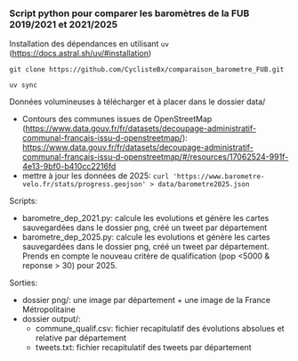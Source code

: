 ### Script python pour comparer les baromètres de la FUB 2019/2021 et 2021/2025

Installation des dépendances en utilisant `uv` (https://docs.astral.sh/uv/#installation)

`git clone https://github.com/CyclisteBx/comparaison_barometre_FUB.git`

`uv sync`

Données volumineuses à télécharger et à placer dans le dossier data/
- Contours des communes issues de OpenStreetMap (https://www.data.gouv.fr/fr/datasets/decoupage-administratif-communal-francais-issu-d-openstreetmap/): https://www.data.gouv.fr/fr/datasets/decoupage-administratif-communal-francais-issu-d-openstreetmap/#/resources/17062524-991f-4e13-9bf0-b410cc2216fd
- mettre à jour les données de 2025: `curl 'https://www.barometre-velo.fr/stats/progress.geojson' > data/barometre2025.json`



Scripts:
- barometre_dep_2021.py: calcule les evolutions et génère les cartes sauvegardées dans le dossier png, créé un tweet par département
- barometre_dep_2025.py: calcule les evolutions et génère les cartes sauvegardées dans le dossier png, créé un tweet par département. Prends en compte le nouveau critère de qualification (pop <5000 & reponse > 30) pour 2025.

Sorties:
- dossier png/: une image par département + une image de la France Métropolitaine
- dossier output/:
  * commune_qualif.csv: fichier recapitulatif des évolutions absolues et relative par département
  * tweets.txt: fichier recapitulatif des tweets par département
